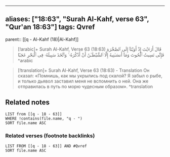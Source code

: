 
---
aliases: ["18:63", "Surah Al-Kahf, verse 63", "Qur'an 18:63"]
tags: Qvref
---

parent:: [[q - Al-Kahf (18)|Al-Kahf]]

> [!arabic]+ Surah Al-Kahf, Verse 63 (18:63)
> <span class="quran-arabic">قَالَ أَرَءَيْتَ إِذْ أَوَيْنَآ إِلَى ٱلصَّخْرَةِ فَإِنِّى نَسِيتُ ٱلْحُوتَ وَمَآ أَنسَىٰنِيهُ إِلَّا ٱلشَّيْطَـٰنُ أَنْ أَذْكُرَهُۥ ۚ وَٱتَّخَذَ سَبِيلَهُۥ فِى ٱلْبَحْرِ عَجَبًا</span>
^arabic

> [!translation]+ Surah Al-Kahf, Verse 63 (18:63) - Translation
> Он сказал: «Помнишь, как мы укрылись под скалой? Я забыл о рыбе, и только дьявол заставил меня не вспомнить о ней. Она же отправилась в путь по морю чудесным образом».
^translation



## Related notes
```dataview
LIST from [[q - 18 - 63]]
WHERE !contains(file.name, "q - ")
SORT file.name ASC
```

### Related verses (footnote backlinks)
```dataview
LIST FROM [[q - 18 - 63]] AND #Qvref
SORT file.name ASC
```

